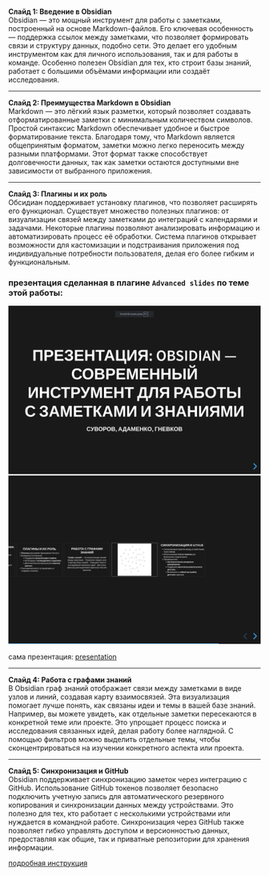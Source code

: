 **Слайд 1: Введение в Obsidian**  
Obsidian — это мощный инструмент для работы с заметками, построенный на основе Markdown-файлов. Его ключевая особенность — поддержка ссылок между заметками, что позволяет формировать связи и структуру данных, подобно сети. Это делает его удобным инструментом как для личного использования, так и для работы в команде. Особенно полезен Obsidian для тех, кто строит базы знаний, работает с большими объёмами информации или создаёт исследования.

---

**Слайд 2: Преимущества Markdown в Obsidian**  
Markdown — это лёгкий язык разметки, который позволяет создавать отформатированные заметки с минимальным количеством символов. Простой синтаксис Markdown обеспечивает удобное и быстрое форматирование текста. Благодаря тому, что Markdown является общепринятым форматом, заметки можно легко переносить между разными платформами. Этот формат также способствует долговечности данных, так как заметки остаются доступными вне зависимости от выбранного приложения.

---

**Слайд 3: Плагины и их роль**  
Обсидиан поддерживает установку плагинов, что позволяет расширять его функционал. Существует множество полезных плагинов: от визуализации связей между заметками до интеграций с календарями и задачами. Некоторые плагины позволяют анализировать информацию и автоматизировать процесс её обработки. Система плагинов открывает возможности для кастомизации и подстраивания приложения под индивидуальные потребности пользователя, делая его более гибким и функциональным.

### презентация сделанная в плагине `Advanced slides` по теме этой работы:
![](images/image-1.png)
![](images/image-2.png)

сама презентация:
[presentation](presentation.md)

---

**Слайд 4: Работа с графами знаний**  
В Obsidian граф знаний отображает связи между заметками в виде узлов и линий, создавая карту взаимосвязей. Эта визуализация помогает лучше понять, как связаны идеи и темы в вашей базе знаний. Например, вы можете увидеть, как отдельные заметки пересекаются в конкретной теме или проекте. Это упрощает процесс поиска и исследования связанных идей, делая работу более наглядной. С помощью фильтров можно выделить отдельные темы, чтобы сконцентрироваться на изучении конкретного аспекта или проекта.

---

**Слайд 5: Синхронизация и GitHub**  
Obsidian поддерживает синхронизацию заметок через интеграцию с GitHub. Использование GitHub токенов позволяет безопасно подключить учетную запись для автоматического резервного копирования и синхронизации данных между устройствами. Это полезно для тех, кто работает с несколькими устройствами или нуждается в командной работе. Синхронизация через GitHub также позволяет гибко управлять доступом и версионностью данных, предоставляя как общие, так и приватные репозитории для хранения информации.

[подробная инструкция](https://habr.com/ru/articles/843288/)
